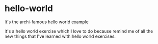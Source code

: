 # hello-world
It's the archi-famous hello world example

It's a hello world exercise which I love to do  because remind me of all the new things that I've learned with hello world exercises.
